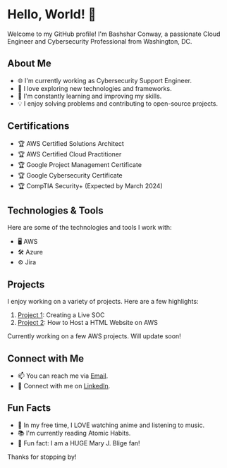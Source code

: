 # Hello, World! 👋

Welcome to my GitHub profile! I'm Bashshar Conway, a passionate Cloud Engineer and Cybersecurity Professional from Washington, DC. 

## About Me

- 🌐 I'm currently working as Cybersecurity Support Engineer.
- 🚀 I love exploring new technologies and frameworks.
- 🌱 I'm constantly learning and improving my skills.
- 💡 I enjoy solving problems and contributing to open-source projects.

## Certifications

- 🏆 AWS Certified Solutions Architect
- 🏆 AWS Certified Cloud Practitioner
- 🏆 Google Project Management Certificate
- 🏆 Google Cybersecurity Certificate
- 🏆 CompTIA Security+ (Expected by March 2024)

## Technologies & Tools

Here are some of the technologies and tools I work with:

- 🖥️ AWS
- 🛠️ Azure
- ⚙️ Jira

## Projects

I enjoy working on a variety of projects. Here are a few highlights:

1. [Project 1](https://github.com/bconway1906/CLOUD-SOC-HONEYNET): Creating a Live SOC
2. [Project 2](https://github.com/bconway1906/Host-HTML-Website-on-AWS): How to Host a HTML Website on AWS

Currently working on a few AWS projects. Will update soon!

## Connect with Me

- 📫 You can reach me via [Email](bashsharc@outlook.com).
- 🔗 Connect with me on [LinkedIn](https://www.linkedin.com/in/bashshar-c-257755267/).

## Fun Facts

- 🎸 In my free time, I LOVE watching anime and listening to music.
- 📚 I'm currently reading Atomic Habits.
- 🎨 Fun fact: I am a HUGE Mary J. Blige fan!

Thanks for stopping by! 
